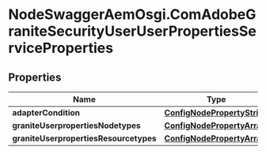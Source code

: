 # NodeSwaggerAemOsgi.ComAdobeGraniteSecurityUserUserPropertiesServiceProperties

## Properties
Name | Type | Description | Notes
------------ | ------------- | ------------- | -------------
**adapterCondition** | [**ConfigNodePropertyString**](ConfigNodePropertyString.md) |  | [optional] 
**graniteUserpropertiesNodetypes** | [**ConfigNodePropertyArray**](ConfigNodePropertyArray.md) |  | [optional] 
**graniteUserpropertiesResourcetypes** | [**ConfigNodePropertyArray**](ConfigNodePropertyArray.md) |  | [optional] 


